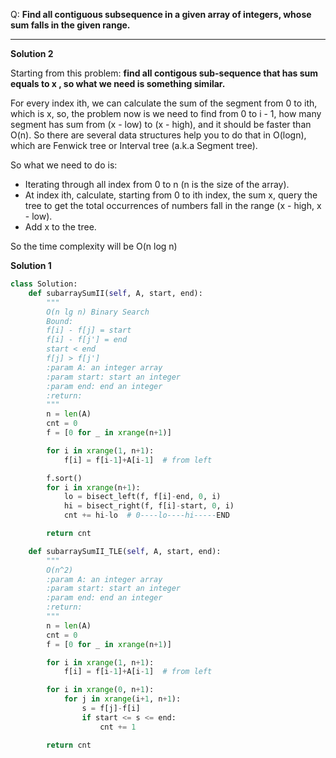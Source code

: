 Q: **Find all contiguous subsequence in a given array of integers, whose sum falls in the given range.**

-------------------------

**Solution 2**

Starting from this problem: **find all contigous sub-sequence that has sum equals to x , so what we need is something similar.**

For every index ith, we can calculate the sum of the segment from 0 to ith, which is x, so, the problem now is we need to find from 0 to i - 1, 
how many segment has sum from (x - low) to (x - high), and it should be faster than O(n). 
So there are several data structures help you to do that in O(logn), which are Fenwick tree or Interval tree (a.k.a Segment tree).

So what we need to do is:

- Iterating through all index from 0 to n (n is the size of the array).
- At index ith, calculate, starting from 0 to ith index, the sum x, query the tree to get the total occurrences of numbers fall in the range (x - high, x - low).
- Add x to the tree.

So the time complexity will be O(n log n)

**Solution 1**

```python
class Solution:
    def subarraySumII(self, A, start, end):
        """
        O(n lg n) Binary Search
        Bound:
        f[i] - f[j] = start
        f[i] - f[j'] = end
        start < end
        f[j] > f[j']
        :param A: an integer array
        :param start: start an integer
        :param end: end an integer
        :return:
        """
        n = len(A)
        cnt = 0
        f = [0 for _ in xrange(n+1)]

        for i in xrange(1, n+1):
            f[i] = f[i-1]+A[i-1]  # from left

        f.sort()
        for i in xrange(n+1):
            lo = bisect_left(f, f[i]-end, 0, i)
            hi = bisect_right(f, f[i]-start, 0, i)
            cnt += hi-lo  # 0----lo----hi-----END

        return cnt

    def subarraySumII_TLE(self, A, start, end):
        """
        O(n^2)
        :param A: an integer array
        :param start: start an integer
        :param end: end an integer
        :return:
        """
        n = len(A)
        cnt = 0
        f = [0 for _ in xrange(n+1)]

        for i in xrange(1, n+1):
            f[i] = f[i-1]+A[i-1]  # from left

        for i in xrange(0, n+1):
            for j in xrange(i+1, n+1):
                s = f[j]-f[i]
                if start <= s <= end:
                    cnt += 1

        return cnt
```        
